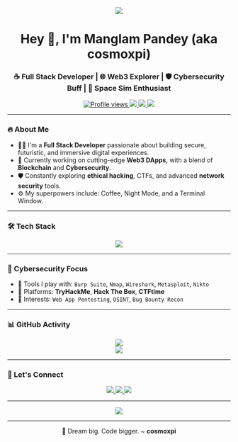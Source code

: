 <!-- BADASS CODING RABBIT -->
<p align="center">
  <img src=https://user-images.githubusercontent.com/74038190/225813708-98b745f2-7d22-48cf-9150-083f1b00d6c9.gif />
</p>

<h1 align="center">Hey 👋, I'm Manglam Pandey (aka <strong>cosmoxpi</strong>)</h1>
<h3 align="center">☕ Full Stack Developer | 🌐 Web3 Explorer | 🛡️ Cybersecurity Buff | 🌌 Space Sim Enthusiast</h3>

<p align="center">
  <a href="https://github.com/cosmoxpi">
    <img src="https://komarev.com/ghpvc/?username=cosmoxpi&style=for-the-badge&color=blueviolet" alt="Profile views" />
  </a>
  <a href="mailto: manglampandey843@gmail.com">
    <img src="https://img.shields.io/badge/Email-D14836?style=for-the-badge&logo=gmail&logoColor=white" />
  </a>
  <a href= https://www.linkedin.com/in/manglam-pandey-091419293?utm_source=share&utm_campaign=share_via&utm_content=profile&utm_medium=android_app>
    <img src="https://img.shields.io/badge/LinkedIn-0077B5?style=for-the-badge&logo=linkedin&logoColor=white" />
  </a>
  <a href="https://instagram.com/_manglampandey__">
    <img src="https://img.shields.io/badge/Instagram-E4405F?style=for-the-badge&logo=instagram&logoColor=white" />
  </a>
</p>

---

### 🔥 About Me

- 👨‍💻 I'm a **Full Stack Developer** passionate about building secure, futuristic, and immersive digital experiences.
- 🚀 Currently working on cutting-edge **Web3 DApps**, with a blend of **Blockchain** and **Cybersecurity**.
- 🛡️ Constantly exploring **ethical hacking**, CTFs, and advanced **network security** tools.
- ⚙️ My superpowers include: Coffee, Night Mode, and a Terminal Window.

---

### 🛠️ Tech Stack

<p align="center">
  <img src="https://skillicons.dev/icons?i=js,ts,react,nodejs,express,nextjs,mongodb,solidity,threejs,cpp,python,linux,git,github,vscode" />
</p>

---

### 🚨 Cybersecurity Focus

- 🔎 Tools I play with: `Burp Suite`, `Nmap`, `Wireshark`, `Metasploit`, `Nikto`
- 🧠 Platforms: **TryHackMe**, **Hack The Box**, **CTFtime**
- 🧰 Interests: `Web App Pentesting`, `OSINT`, `Bug Bounty Recon`

---

 
### 📊 GitHub Activity

<p align="center">
  <img src="https://github-readme-stats.vercel.app/api?username=cosmoxpi&theme=radical&show_icons=true&hide_border=true" />
  <br />
  <img src="https://streak-stats.demolab.com?user=cosmoxpi&theme=radical&hide_border=true" />
</p>

---

 

### 🔗 Let's Connect

<p align="center">
  <a href="https://linkedin.com/in/manglam-pandey">
    <img src="https://img.shields.io/badge/LinkedIn-0A66C2?style=for-the-badge&logo=linkedin&logoColor=white" />
  </a>
  <a href="https://instagram.com/_manglampandey__">
    <img src="https://img.shields.io/badge/Instagram-C13584?style=for-the-badge&logo=instagram&logoColor=white" />
  </a>
  <a href="mailto: manglampandey843.com">
    <img src="https://img.shields.io/badge/Gmail-D14836?style=for-the-badge&logo=gmail&logoColor=white" />
  </a>
</p>

---

<p align="center">
  <img src="https://readme-typing-svg.demolab.com?font=Fira+Code&size=22&pause=1000&color=F70000&center=true&vCenter=true&width=600&lines=Full+Stack+Developer+%7C+Cybersecurity+Nerd+%7C+Web3+%7C+3D+Simulations;Hacking+my+way+through+the+universe+%F0%9F%92%80;Made+with+Markdown+and+madness+%F0%9F%92%A1" />
</p>

---

<p align="center">🧠 Dream big. Code bigger. ~ <strong>cosmoxpi</strong></p>
